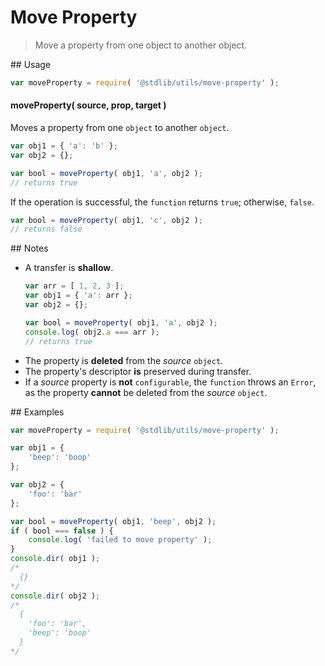 # Move Property

> Move a property from one object to another object.


<section class="usage">
## Usage

``` javascript
var moveProperty = require( '@stdlib/utils/move-property' );
```

#### moveProperty( source, prop, target )

Moves a property from one `object` to another `object`.

``` javascript
var obj1 = { 'a': 'b' };
var obj2 = {};

var bool = moveProperty( obj1, 'a', obj2 );
// returns true
```

If the operation is successful, the `function` returns `true`; otherwise, `false`.

``` javascript
var bool = moveProperty( obj1, 'c', obj2 );
// returns false
```
</section>

<!-- /.usage -->


<section class="notes">
## Notes

*   A transfer is __shallow__.
    ``` javascript
    var arr = [ 1, 2, 3 ];
    var obj1 = { 'a': arr };
    var obj2 = {};

    var bool = moveProperty( obj1, 'a', obj2 );
    console.log( obj2.a === arr );
    // returns true
    ```
*    The property is __deleted__ from the *source* `object`.
*    The property's descriptor __is__ preserved during transfer.
*    If a *source* property is __not__ `configurable`, the `function` throws an `Error`, as the property __cannot__ be deleted from the *source* `object`.

</section>

<!-- /.notes -->


<section class="examples">
## Examples

``` javascript
var moveProperty = require( '@stdlib/utils/move-property' );

var obj1 = {
    'beep': 'boop'
};

var obj2 = {
    'foo': 'bar'
};

var bool = moveProperty( obj1, 'beep', obj2 );
if ( bool === false ) {
    console.log( 'failed to move property' );
}
console.dir( obj1 );
/*
  {}
*/
console.dir( obj2 );
/*
  {
    'foo': 'bar',
    'beep': 'boop'
  }
*/
```
</section>

<!-- /.examples -->


<section class="links">
</section>

<!-- /.links -->
